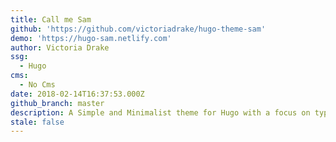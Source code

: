 ```yaml
---
title: Call me Sam
github: 'https://github.com/victoriadrake/hugo-theme-sam'
demo: 'https://hugo-sam.netlify.com'
author: Victoria Drake
ssg:
  - Hugo
cms:
  - No Cms
date: 2018-02-14T16:37:53.000Z
github_branch: master
description: A Simple and Minimalist theme for Hugo with a focus on typography and content.
stale: false
---
```

